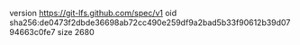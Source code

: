 version https://git-lfs.github.com/spec/v1
oid sha256:de0473f2dbde36698ab72cc490e259df9a2bad5b33f90612b39d0794663c0fe7
size 2680
